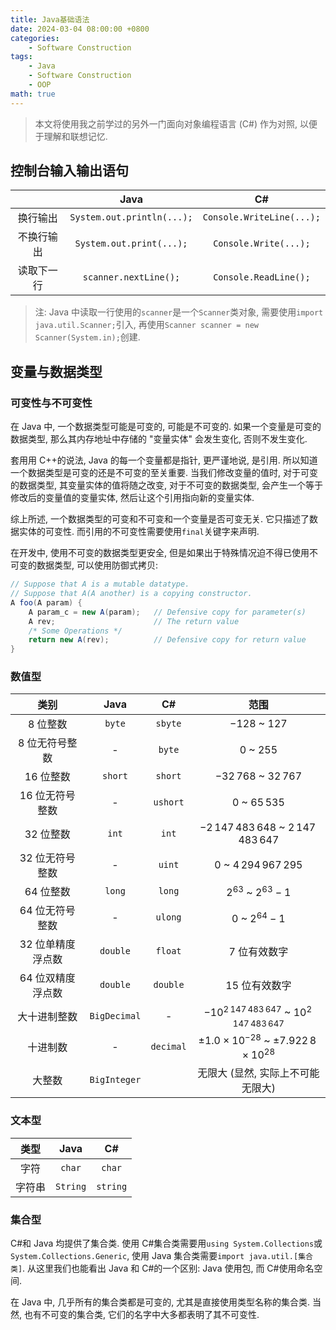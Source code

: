 ```yaml
---
title: Java基础语法
date: 2024-03-04 08:00:00 +0800
categories:
    - Software Construction
tags:
    - Java
    - Software Construction
    - OOP
math: true
---
```


> 本文将使用我之前学过的另外一门面向对象编程语言 (C#) 作为对照, 以便于理解和联想记忆.

## 控制台输入输出语句

|            |            Java            |            C#             |
| :--------: | :------------------------: | :-----------------------: |
|  换行输出  | `System.out.println(...);` | `Console.WriteLine(...);` |
| 不换行输出 |  `System.out.print(...);`  |   `Console.Write(...);`   |
| 读取下一行 |   `scanner.nextLine();`    |   `Console.ReadLine();`   |

> 注: Java 中读取一行使用的`scanner`是一个`Scanner`类对象, 需要使用`import java.util.Scanner;`引入, 再使用`Scanner scanner = new Scanner(System.in);`创建.

## 变量与数据类型

### 可变性与不可变性

在 Java 中, 一个数据类型可能是可变的, 可能是不可变的. 如果一个变量是可变的数据类型, 那么其内存地址中存储的 "变量实体" 会发生变化, 否则不发生变化.

套用用 C++的说法, Java 的每一个变量都是指针, 更严谨地说, 是引用. 所以知道一个数据类型是可变的还是不可变的至关重要. 当我们修改变量的值时, 对于可变的数据类型, 其变量实体的值将随之改变, 对于不可变的数据类型, 会产生一个等于修改后的变量值的变量实体, 然后让这个引用指向新的变量实体.

综上所述, 一个数据类型的可变和不可变和一个变量是否可变无关. 它只描述了数据实体的可变性. 而引用的不可变性需要使用`final`关键字来声明.

在开发中, 使用不可变的数据类型更安全, 但是如果出于特殊情况迫不得已使用不可变的数据类型, 可以使用防御式拷贝:

```java
// Suppose that A is a mutable datatype.
// Suppose that A(A another) is a copying constructor.
A foo(A param) {
    A param_c = new A(param);   // Defensive copy for parameter(s)
    A rev;                      // The return value
    /* Some Operations */
    return new A(rev);          // Defensive copy for return value
}
```

### 数值型

|       类别        |     Java     |    C#     |                           范围                            |
| :---------------: | :----------: | :-------: | :-------------------------------------------------------: |
|     8 位整数      |    `byte`    |  `sbyte`  |                      $-128$ ~ $127$                       |
|  8 位无符号整数   |      -       |  `byte`   |                        $0$ ~ $255$                        |
|     16 位整数     |   `short`    |  `short`  |                  $-32\,768$ ~ $32\,767$                   |
|  16 位无符号整数  |      -       | `ushort`  |                      $0$ ~ $65\,535$                      |
|     32 位整数     |    `int`     |   `int`   |         $-2\,147\,483\,648$ ~ $2\,147\,483\,647$          |
|  32 位无符号整数  |      -       |  `uint`   |                 $0$ ~ $4\,294\,967\,295$                  |
|     64 位整数     |    `long`    |  `long`   |                  $2^{63}$ ~ $2^{63} - 1$                  |
|  64 位无符号整数  |      -       |  `ulong`  |                    $0$ ~ $2^{64} - 1$                     |
| 32 位单精度浮点数 |   `double`   |  `float`  |                       7 位有效数字                        |
| 64 位双精度浮点数 |   `double`   | `double`  |                       15 位有效数字                       |
|   大十进制整数    | `BigDecimal` |     -     |    $-10^{2\,147\,483\,647}$ ~ $10^{2\,147\,483\,647}$     |
|     十进制数      |      -       | `decimal` | $\pm 1.0 \times 10^{-28}$ ~ $\pm 7.922\,8 \times 10^{28}$ |
|      大整数       | `BigInteger` |           |             无限大 (显然, 实际上不可能无限大)             |

### 文本型

|  类型  |   Java   |    C#    |
| :----: | :------: | :------: |
|  字符  |  `char`  |  `char`  |
| 字符串 | `String` | `string` |

### 集合型

C#和 Java 均提供了集合类. 使用 C#集合类需要用`using System.Collections`或`System.Collections.Generic`, 使用 Java 集合类需要`import java.util.[集合类]`. 从这里我们也能看出 Java 和 C#的一个区别: Java 使用包, 而 C#使用命名空间.

在 Java 中, 几乎所有的集合类都是可变的, 尤其是直接使用类型名称的集合类. 当然, 也有不可变的集合类, 它们的名字中大多都表明了其不可变性.
